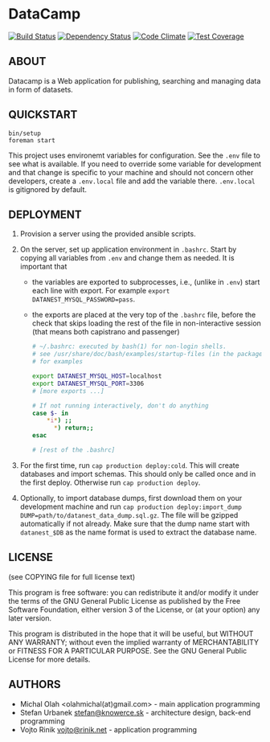# DataCamp

[![Build Status](https://travis-ci.org/fairplaysk/datacamp.svg?branch=chore%2Ffeature-tests)](https://travis-ci.org/fairplaysk/datacamp)
[![Dependency Status](https://gemnasium.com/fairplaysk/datacamp.svg)](https://gemnasium.com/fairplaysk/datacamp)
[![Code Climate](https://codeclimate.com/github/fairplaysk/datacamp/badges/gpa.svg)](https://codeclimate.com/github/fairplaysk/datacamp)
[![Test Coverage](https://codeclimate.com/github/fairplaysk/datacamp/badges/coverage.svg)](https://codeclimate.com/github/fairplaysk/datacamp/coverage)

## ABOUT

Datacamp is a Web application for publishing, searching and managing data
in form of datasets.

## QUICKSTART

````
bin/setup
foreman start
````

This project uses environemt variables for configuration. See the `.env` file to see what is available. If you need to override some variable for development and that change is specific to your machine and should not concern other developers, create a `.env.local` file and add the variable there. `.env.local` is gitignored by default.

## DEPLOYMENT

1. Provision a server using the provided ansible scripts.

2. On the server, set up application environment in `.bashrc`. Start by copying
   all variables from `.env` and change them as needed. It is important that

   - the variables are exported to subprocesses, i.e., (unlike in `.env`) start
     each line with export. For example `export DATANEST_MYSQL_PASSWORD=pass`.
   - the exports are placed at the very top of the `.bashrc` file, before the
     check that skips loading the rest of the file in non-interactive session
     (that means both capistrano and passenger)

      ````bash
      # ~/.bashrc: executed by bash(1) for non-login shells.
      # see /usr/share/doc/bash/examples/startup-files (in the package bash-doc)
      # for examples
      
      export DATANEST_MYSQL_HOST=localhost
      export DATANEST_MYSQL_PORT=3306
      # [more exports ...]
      
      # If not running interactively, don't do anything
      case $- in
          *i*) ;;
            *) return;;
      esac
      
      # [rest of the .bashrc]
      ````

3. For the first time, run `cap production deploy:cold`. This will create
   databases and import schemas. This should only be called once and in the
   first deploy. Otherwise run `cap production deploy`.

4. Optionally, to import database dumps, first download them on your
   development machine and run `cap production deploy:import_dump
   DUMP=path/to/datanest_data_dump.sql.gz`. The file will be gzipped
   automatically if not already. Make sure that the dump name start with
   `datanest_$DB` as the name format is used to extract the database name.

## LICENSE
(see COPYING file for full license text)


This program is free software: you can redistribute it and/or modify
it under the terms of the GNU General Public License as published by
the Free Software Foundation, either version 3 of the License, or
(at your option) any later version.

This program is distributed in the hope that it will be useful,
but WITHOUT ANY WARRANTY; without even the implied warranty of
MERCHANTABILITY or FITNESS FOR A PARTICULAR PURPOSE.  See the
GNU General Public License for more details.


## AUTHORS

* Michal Olah <olahmichal(at)gmail.com> - main application programming
* Stefan Urbanek <stefan@knowerce.sk> - architecture design, back-end programming
* Vojto Rinik <vojto@rinik.net> - application programming

